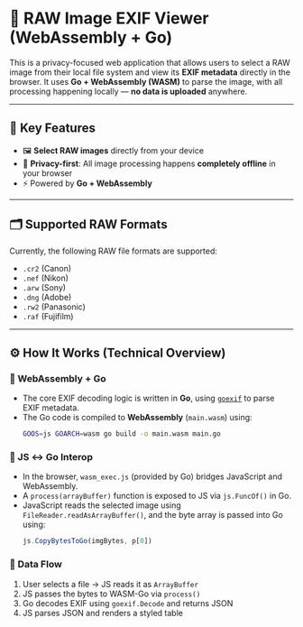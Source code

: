 # 📸 RAW Image EXIF Viewer (WebAssembly + Go)

This is a privacy-focused web application that allows users to select a RAW image from their local file system and view its **EXIF metadata** directly in the browser. It uses **Go + WebAssembly (WASM)** to parse the image, with all processing happening locally — **no data is uploaded** anywhere.

---

## 🚀 Key Features

- 🖼️ **Select RAW images** directly from your device
- 🔐 **Privacy-first**: All image processing happens **completely offline** in your browser
- ⚡ Powered by **Go + WebAssembly**

---

## 🗂️ Supported RAW Formats

Currently, the following RAW file formats are supported:

- `.cr2` (Canon)
- `.nef` (Nikon)
- `.arw` (Sony)
- `.dng` (Adobe)
- `.rw2` (Panasonic)
- `.raf` (Fujifilm)

---

## ⚙️ How It Works (Technical Overview)

### 🧩 WebAssembly + Go

- The core EXIF decoding logic is written in **Go**, using [`goexif`](https://github.com/rwcarlsen/goexif) to parse EXIF metadata.
- The Go code is compiled to **WebAssembly** (`main.wasm`) using:
  ```bash
  GOOS=js GOARCH=wasm go build -o main.wasm main.go
  ```

### 🧠 JS ↔ Go Interop

- In the browser, `wasm_exec.js` (provided by Go) bridges JavaScript and WebAssembly.
- A `process(arrayBuffer)` function is exposed to JS via `js.FuncOf()` in Go.
- JavaScript reads the selected image using `FileReader.readAsArrayBuffer()`, and the byte array is passed into Go using:
  ```js
  js.CopyBytesToGo(imgBytes, p[0])
  ```

### 🧵 Data Flow

1. User selects a file → JS reads it as `ArrayBuffer`
2. JS passes the bytes to WASM-Go via `process()`
3. Go decodes EXIF using `goexif.Decode` and returns JSON
4. JS parses JSON and renders a styled table


